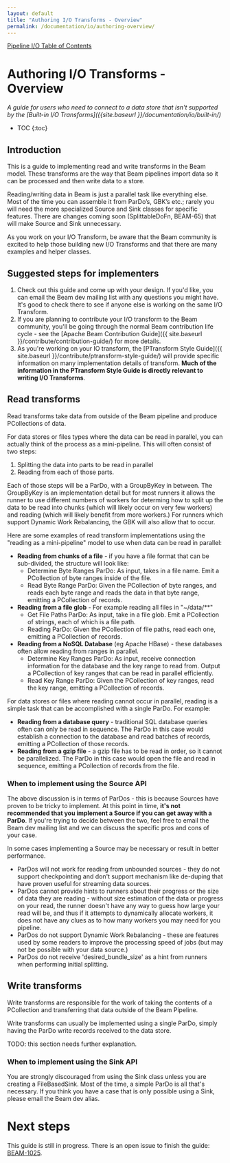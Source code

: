```yaml
---
layout: default
title: "Authoring I/O Transforms - Overview"
permalink: /documentation/io/authoring-overview/
---
```


[Pipeline I/O Table of Contents]({{site.baseurl}}/documentation/io/io-toc/)

# Authoring I/O Transforms - Overview

_A guide for users who need to connect to a data store that isn't supported by the [Built-in I/O Transforms]({{site.baseurl }}/documentation/io/built-in/)_


* TOC
{:toc}

## Introduction
This is a guide to implementing read and write transforms in the Beam model. These transforms are the way that Beam pipelines import data so it can be processed and then write data to a store.

Reading/writing data in Beam is just a parallel task like everything else. Most of the time you can assemble it from ParDo’s, GBK’s etc.; rarely you will need the more specialized Source and Sink classes for specific features. There are changes coming soon (SplittableDoFn, BEAM-65) that will make Source and Sink unnecessary.

As you work on your I/O Transform, be aware that the Beam community is excited to help those building new I/O Transforms and that there are many examples and helper classes.


## Suggested steps for implementers
1. Check out this guide and come up with your design. If you'd like, you can email the Beam dev mailing list with any questions you might have. It's good to check there to see if anyone else is working on the same I/O Transform.
2. If you are planning to contribute your I/O transform to the Beam community, you'll be going through the normal Beam contribution life cycle - see the [Apache Beam Contribution Guide]({{ site.baseurl }}/contribute/contribution-guide/) for more details.
3. As you're working on your IO transform, the [PTransform Style Guide]({{ site.baseurl }}/contribute/ptransform-style-guide/) will provide specific information on many implementation details of transform. **Much of the information in the PTransform Style Guide is directly relevant to writing I/O Transforms**.


## Read transforms
Read transforms take data from outside of the Beam pipeline and produce PCollections of data.

For data stores or files types where the data can be read in parallel, you can actually think of the process as a mini-pipeline. This will often consist of two steps:
1. Splitting the data into parts to be read in parallel
2. Reading from each of those parts.

Each of those steps will be a ParDo, with a GroupByKey in between. The GroupByKey is an implementation detail but for most runners it allows the runner to use different numbers of workers for determing how to split up the data to be read into chunks (which will likely occur on very few workers) and reading (which will likely benefit from more workers.) For runners which support Dynamic Work Rebalancing, the GBK will also allow that to occur.

Here are some examples of read transform implementations using the "reading as a mini-pipeline" model to use when data can be read in parallel:
* **Reading from chunks of a file** - if you have a file format that can be sub-divided, the structure will look like:
  * Determine Byte Ranges ParDo: As input, takes in a file name. Emit a PCollection of byte ranges inside of the file.
  * Read Byte Range ParDo: Given the PCollection of byte ranges, and reads each byte range and reads the data in that byte range, emitting a PCollection of records.
* **Reading from a file glob** - For example reading all files in "~/data/**"
  * Get File Paths ParDo: As input, take in a file glob. Emit a PCollection of strings, each of which is a file path.
  * Reading ParDo: Given the PCollection of file paths, read each one, emitting a PCollection of records.
* **Reading from a NoSQL Database** (eg Apache HBase) - these databases often allow reading from ranges in parallel.
  * Determine Key Ranges ParDo: As input, receive connection information for the database and the key range to read from. Output a PCollection of key ranges that can be read in parallel efficiently.
  * Read Key Range ParDo: Given the PCollection of key ranges, read the key range, emitting a PCollection of records.

For data stores or files where reading cannot occur in parallel, reading is a simple task that can be accomplished with a single ParDo. For example:
* **Reading from a database query** - traditional SQL database queries often can only be read in sequence. The ParDo in this case would establish a connection to the database and read batches of records, emitting a PCollection of those records.
* **Reading from a gzip file** - a gzip file has to be read in order, so it cannot be parallelized. The ParDo in this case would open the file and read in sequence, emitting a PCollection of records from the file.


### When to implement using the Source API
The above discussion is in terms of ParDos - this is because Sources have proven to be tricky to implement. At this point in time, **it's not recommended that you implement a Source if you can get away with a ParDo**. If you're trying to decide between the two, feel free to email the Beam dev mailing list and we can discuss the specific pros and cons of your case.

In some cases implementing a Source may be necessary or result in better performance.
* ParDos will not work for reading from unbounded sources - they do not support checkpointing and don't support mechanism like de-duping that have proven useful for streaming data sources.
* ParDos cannot provide hints to runners about their progress or the size of data they are reading -  without size estimation of the data or progress on your read, the runner doesn't have any way to guess how large your read will be, and thus if it attempts to dynamically allocate workers, it does not have any clues as to how many workers you may need for you pipeline.
* ParDos do not support Dynamic Work Rebalancing - these are features used by some readers to improve the processing speed of jobs (but may not be possible with your data source.)
* ParDos do not receive 'desired_bundle_size' as a hint from runners when performing initial splitting.


## Write transforms
Write transforms are responsible for the work of taking the contents of a PCollection and transferring that data outside of the Beam Pipeline.

Write transforms can usually be implemented using a single ParDo, simply having the ParDo write records received to the data store.

TODO: this section needs further explanation.

### When to implement using the Sink API
You are strongly discouraged from using the Sink class unless you are creating a FileBasedSink. Most of the time, a simple ParDo is all that's necessary. If you think you have a case that is only possible using a Sink, please email the Beam dev alias.

# Next steps

This guide is still in progress. There is an open issue to finish the guide: [BEAM-1025](https://issues.apache.org/jira/browse/BEAM-1025).

<!-- TODO: commented out until this content is ready.
For more details on actual implementation, continue with one of the the language specific guides:

* [Authoring I/O Transforms - Python]({{site.baseurl }}/documentation/io/authoring-python/)
* [Authoring I/O Transforms - Java]({{site.baseurl }}/documentation/io/authoring-java/)
-->

